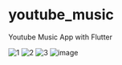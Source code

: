 # youtube_music

Youtube Music App with Flutter 


![1](https://user-images.githubusercontent.com/28512030/149117157-dd1bf7e4-5970-4c2a-be66-2ab9582825b4.png)
![2](https://user-images.githubusercontent.com/28512030/149117178-7b084f49-9f21-41f0-98f6-1e1bb57e1f52.png)
![3](https://user-images.githubusercontent.com/28512030/149117193-7af836a7-f60b-47ac-913e-3008675324e0.png)
![image](https://user-images.githubusercontent.com/28512030/149117056-ca464b77-89b1-4e81-b7d4-9a368d19f409.png)

